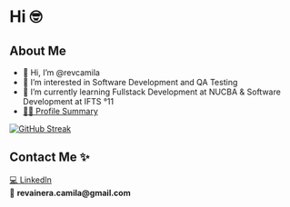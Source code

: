 <h1> <b> Hi 🤓 </b> </h1>
                 <h2> <b> About Me </b> </h2>

- 👋 Hi, I’m @revcamila
- 👀 I’m interested in Software Development and QA Testing
- 🌱 I’m currently learning Fullstack Development at NUCBA & Software Development at IFTS °11
- <a href="https://profile-summary-for-github.com/user/revcamila"> 👩‍💻 Profile Summary </a>
<!---
revcamila/revcamila is a ✨ special ✨ repository because its `README.md` (this file) appears on your GitHub profile.
You can click the Preview link to take a look at your changes.
--->
[![GitHub Streak](https://github-readme-streak-stats.herokuapp.com?user=revcamila&theme=nightowl&hide_border=true)](https://git.io/streak-stats)

<h2><b> Contact Me ✨ </b></h2>
<a href="https://www.linkedin.com/in/camila-revainera">💻 LinkedIn</a>
<br>💌 <b> revainera.camila@gmail.com </b></br>
